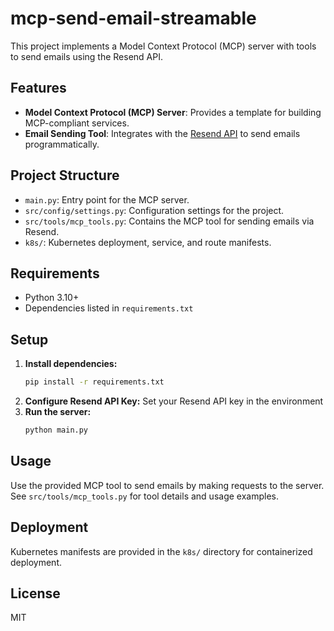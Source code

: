 # mcp-send-email-streamable

This project implements a Model Context Protocol (MCP) server with tools to send emails using the Resend API.

## Features
- **Model Context Protocol (MCP) Server**: Provides a template for building MCP-compliant services.
- **Email Sending Tool**: Integrates with the [Resend API](https://resend.com/) to send emails programmatically.

## Project Structure
- `main.py`: Entry point for the MCP server.
- `src/config/settings.py`: Configuration settings for the project.
- `src/tools/mcp_tools.py`: Contains the MCP tool for sending emails via Resend.
- `k8s/`: Kubernetes deployment, service, and route manifests.

## Requirements
- Python 3.10+
- Dependencies listed in `requirements.txt`

## Setup
1. **Install dependencies:**
   ```sh
   pip install -r requirements.txt
   ```
2. **Configure Resend API Key:**
   Set your Resend API key in the environment
3. **Run the server:**
   ```sh
   python main.py
   ```

## Usage
Use the provided MCP tool to send emails by making requests to the server. See `src/tools/mcp_tools.py` for tool details and usage examples.

## Deployment
Kubernetes manifests are provided in the `k8s/` directory for containerized deployment.

## License
MIT
